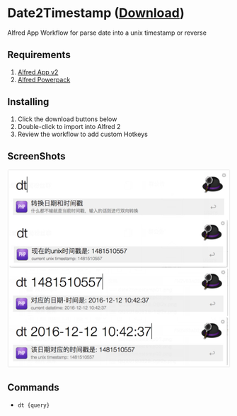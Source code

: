 Date2Timestamp ([Download](https://raw.github.com/baizhebz/alfred-date2timestamp-workflow/master/Date2Timestamp.alfredworkflow))
=====================

Alfred App Workflow for parse date into a unix timestamp or reverse

## Requirements
1. [Alfred App v2](http://www.alfredapp.com/#download)
1. [Alfred Powerpack](https://buy.alfredapp.com/)

## Installing
1. Click the download buttons below
2. Double-click to import into Alfred 2
3. Review the workflow to add custom Hotkeys

## ScreenShots

![alt text][caniuse]


## Commands
- `dt {query}`

[caniuse]: ./screenshots/sample.jpg "Sample"